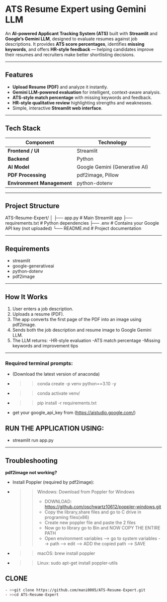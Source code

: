 # ATS Resume Expert using Gemini LLM

An **AI-powered Applicant Tracking System (ATS)** built with **Streamlit** and **Google’s Gemini LLM**, designed to evaluate resumes against job descriptions. It provides **ATS score percentages**, identifies **missing keywords**, and offers **HR-style feedback** — helping candidates improve their resumes and recruiters make better shortlisting decisions.

---

## Features

- **Upload Resume (PDF)** and analyze it instantly.  
- **Gemini LLM-powered evaluation** for intelligent, context-aware analysis.  
- **ATS-style match percentage** with missing keywords and feedback.  
- **HR-style qualitative review** highlighting strengths and weaknesses.  
-   Simple, interactive **Streamlit web interface**.

---

## Tech Stack

| Component | Technology |
|------------|-------------|
| **Frontend / UI** | Streamlit |
| **Backend** | Python |
| **AI Model** | Google Gemini (Generative AI) |
| **PDF Processing** | pdf2image, Pillow |
| **Environment Management** | python-dotenv |

---

## Project Structure

ATS-Resume-Expert/
│
├── app.py # Main Streamlit app
├── requirements.txt # Python dependencies
├── .env # Contains your Google API key (not uploaded)
└── README.md # Project documentation

---

## Requirements
- streamlit
- google-generativeai
- python-dotenv
- pdf2image

---

## How It Works

1. User enters a job description.
2. Uploads a resume (PDF).
3. The app converts the first page of the PDF into an image using pdf2image.
4. Sends both the job description and resume image to Google Gemini LLM.
5. The LLM returns:
   -HR-style evaluation
   -ATS match percentage
   -Missing keywords and improvement tips

---

### Required terminal prompts:
- (Download the latest version of anaconda)
- >>conda create -p venv python==3.10 -y
- >>conda activate venv/
- >>pip install -r requirements.txt
- get your google_api_key from (https://aistudio.google.com/)
## RUN THE APPLICATION USING:
- streamlit run app.py

---

## Troubleshooting
**pdf2image not working?**
- Install Poppler (required by pdf2image):
- >>Windows: Download from Poppler for Windows
  >> - DOWNLOAD: https://github.com/oschwartz10612/poppler-windows.git
  >> - Copy the library,share files and go to C drive in programing files(x86)
  >> - Create new poppler file and paste the 2 files
  >> - Now go to library go to Bin and NOW COPY THE ENTIRE PATH
  >> - Open environment variables --> go to system variables --> path --> edit --> ADD the copied path --> SAVE
- >>macOS: brew install poppler
- >>Linux: sudo apt-get install poppler-utils


## CLONE
```bash
- >>git clone https://github.com/mani0005/ATS-Resume-Expert.git
- >>cd ATS-Resume-Expert
